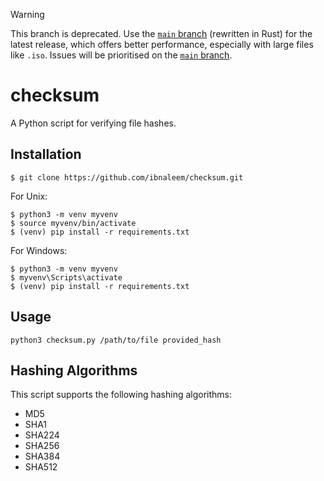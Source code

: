> [!WARNING]
> This branch is deprecated. Use the [`main` branch](https://github.com/ibnaleem/checksum) (rewritten in Rust) for the latest release, which offers better performance, especially with large files like `.iso`. Issues will be prioritised on the [`main` branch](https://github.com/ibnaleem/checksum).
# checksum
A Python script for verifying file hashes.

## Installation
```
$ git clone https://github.com/ibnaleem/checksum.git
```
For Unix:
```
$ python3 -m venv myvenv
$ source myvenv/bin/activate
$ (venv) pip install -r requirements.txt
```
For Windows:
```
$ python3 -m venv myvenv
$ myvenv\Scripts\activate
$ (venv) pip install -r requirements.txt
```
## Usage
```
python3 checksum.py /path/to/file provided_hash
```

## Hashing Algorithms
This script supports the following hashing algorithms:
- MD5
- SHA1
- SHA224
- SHA256
- SHA384
- SHA512
